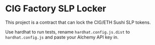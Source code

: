 # CIG Factory SLP Locker

This project is a contract that can lock the CIG/ETH Sushi SLP tokens.

Use hardhat to run tests, rename `hardhat.config.js.dist` to `hardhat.config.js` and paste your Alchemy API key in.